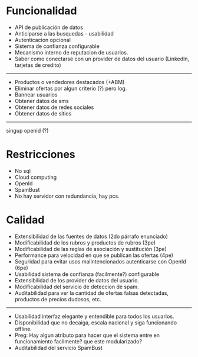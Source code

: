 # Funcionalidad 
* API de publicación de datos
* Anticiparse a las busquedas - usabilidad
* Autenticacion opcional
* Sistema de confianza configurable
* Mecanismo interno de reputacion de usuarios.
* Saber como conectarse con un provider de datos del usuario (LinkedIn, tarjetas de credito)

-------
* Productos o vendedores destacados (+ABM)
* Eliminar ofertas por algun criterio (?) pero log.
* Bannear usuarios
* Obtener datos de sms
* Obtener datos de redes sociales
* Obtener datos de sitios

----------------
singup openid (?)




# Restricciones
* No sql
* Cloud computing
* OpenId
* SpamBust
* No hay servidor con redundancia, hay pcs.

# Calidad 
* Extensibilidad de las fuentes de datos (2do párrafo enunciado)
* Modificabilidad de los rubros y productos de rubros (3pe)
* Modificabilidad de las reglas de asociación y sustitución (3pe)
* Performance para velocidad en que se publican las ofertas (4pe)
* Seguridad para evitar usos malintencionados autenticarse con OpenId (6pe)
* Usabilidad sistema de confianza (facilmente?) configurable
* Extensibilidad de los provider de datos del usuario.
* Modificabilidad del servicio de deteccion de spam.
* Auditabilidad para ver la cantidad de ofertas falsas detectadas, productos de precios dudosos, etc.
--------------
* Usabilidad interfaz elegante y entendible para todos los usuarios.
* Disponibilidad que no decaiga, escala nacional y siga funcionando offline.
* Preg: Hay algun atributo para hacer que el sistema entre en funcionamiento facilmente? que este modularizado?
* Auditabilidad del servicio SpamBust





